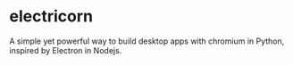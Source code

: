 # electricorn
A simple yet powerful way to build desktop apps with chromium in Python, inspired by Electron in Nodejs.
